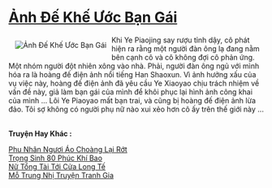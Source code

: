 <a href="https://truyentiki.com/anh-de-khe-uoc-ban-gai.31667/" title="Ảnh Đế Khế Ước Bạn Gái"><h1>Ảnh Đế Khế Ước Bạn Gái</h1></a><div style="display:table"><img align="right" style="float: left; padding: 10px;" src="https://truyentiki.com/a/img/str/src/31667.jpg" alt="Ảnh Đế Khế Ước Bạn Gái">Khi Ye Piaojing say rượu tỉnh dậy, cô phát hiện ra rằng một người đàn ông lạ đang nằm bên cạnh cô và cô không đợi cô phản ứng. Một nhóm người đột nhiên xông vào nhà. Phải, người đàn ông ngủ với mình hóa ra là hoàng đế điện ảnh nổi tiếng Han Shaoxun. Vì ảnh hưởng xấu của vụ việc này, hoàng đế điện ảnh đã yêu cầu Ye Xiaoyao chịu trách nhiệm về vấn đề này, giả làm bạn gái của mình để khôi phục lại hình ảnh công khai của mình ... Lôi Ye Piaoyao mất bạn trai, và cũng bị hoàng đế điện ảnh lừa đảo. Tôi sợ không có người phụ nữ nào xui xẻo hơn cô ấy trên thế giới này ...</div><p><br><b>Truyện Hay Khác :</b></p><a href="https://truyentiki.com/phu-nhan-nguoi-ao-choang-lai-rot.31666/" alt="Phu Nhân Ngươi Áo Choàng Lại Rớt">Phu Nhân Ngươi Áo Choàng Lại Rớt</a><br/><a href="https://github.com/nownovels/top500/tree/master/truyenhay/33886/" alt="Trọng Sinh 80 Phúc Khí Bao">Trọng Sinh 80 Phúc Khí Bao</a><br/><a href="https://truyentiki.wordpress.com/2020/06/08/nu-tong-tai-toi-cua-long-te/" alt="Nữ Tổng Tài Tới Cửa Long Tế">Nữ Tổng Tài Tới Cửa Long Tế</a><br/><a href="https://www.pinterest.com/pin/594756694531248550/" alt="Mỗ Trung Nhị Truyện Tranh Gia">Mỗ Trung Nhị Truyện Tranh Gia</a><br/>